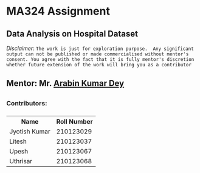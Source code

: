 # MA324 Assignment 
## Data Analysis on Hospital Dataset
*Disclaimer*: `The work is just for exploration purpose.  Any significant output can not be published or made commercialised without mentor's consent. You agree with the fact that it is fully mentor's discretion whether future extension of the work will bring you as a contributor`
<h2>Mentor: Mr. <a href="https://iitg.ac.in/arabin/">Arabin Kumar Dey</a><h2/>
<h3>Contributors:<h3/>
<table>
  <tr>
    <th>Name</th>
    <th>Roll Number</th>
  </tr>
  <tr>
    <td>Jyotish Kumar</td>
    <td>210123029</td>
  </tr>
  <tr>
    <td>Litesh</td>
    <td>210123037</td>
  </tr>
  <tr>
    <td>Upesh</td>
    <td>210123067</td>
  </tr>
  <tr>
    <td>Uthrisar</td>
    <td>210123068</td>
  </tr>
</table>
